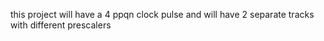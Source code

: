 this project will have a 4 ppqn clock pulse and will have 2 separate tracks
with different prescalers